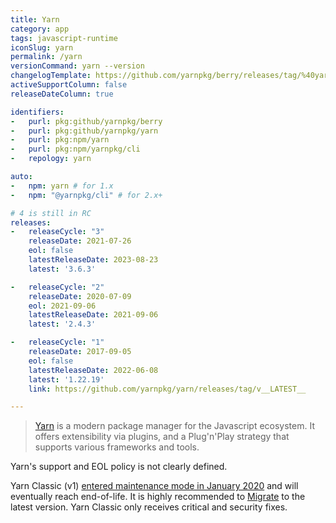 ```yaml
---
title: Yarn
category: app
tags: javascript-runtime
iconSlug: yarn
permalink: /yarn
versionCommand: yarn --version
changelogTemplate: https://github.com/yarnpkg/berry/releases/tag/%40yarnpkg%2Fcli%2F__LATEST__
activeSupportColumn: false
releaseDateColumn: true

identifiers:
-   purl: pkg:github/yarnpkg/berry
-   purl: pkg:github/yarnpkg/yarn
-   purl: pkg:npm/yarn
-   purl: pkg:npm/yarnpkg/cli
-   repology: yarn

auto:
-   npm: yarn # for 1.x
-   npm: "@yarnpkg/cli" # for 2.x+

# 4 is still in RC
releases:
-   releaseCycle: "3"
    releaseDate: 2021-07-26
    eol: false
    latestReleaseDate: 2023-08-23
    latest: '3.6.3'

-   releaseCycle: "2"
    releaseDate: 2020-07-09
    eol: 2021-09-06
    latestReleaseDate: 2021-09-06
    latest: '2.4.3'

-   releaseCycle: "1"
    releaseDate: 2017-09-05
    eol: false
    latestReleaseDate: 2022-06-08
    latest: '1.22.19'
    link: https://github.com/yarnpkg/yarn/releases/tag/v__LATEST__

---
```


> [Yarn](https://yarnpkg.com/) is a modern package manager for the Javascript ecosystem. It offers
> extensibility via plugins, and a Plug'n'Play strategy that supports various frameworks and tools.

Yarn's support and EOL policy is not clearly defined.

Yarn Classic (v1) [entered maintenance mode in January 2020](https://dev.to/arcanis/introducing-yarn-2-4eh1#what-will-happen-to-the-legacy-codebase)
and will eventually reach end-of-life. It is highly recommended to
[Migrate](https://yarnpkg.com/migration/overview) to the latest version. Yarn
Classic only receives critical and security fixes.
